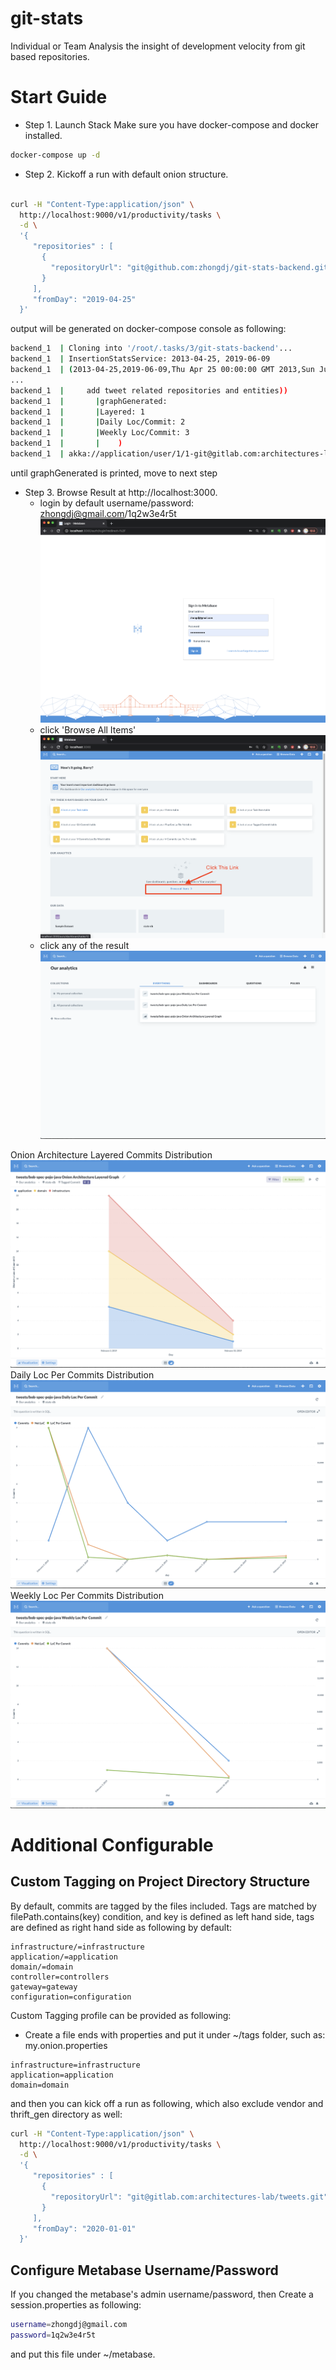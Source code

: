# git-stats
Individual or Team Analysis the insight of development velocity from git based repositories.

# Start Guide

* Step 1. Launch Stack
Make sure you have docker-compose and docker installed.

```bash
docker-compose up -d
```

* Step 2. Kickoff a run with default onion structure.

```bash

curl -H "Content-Type:application/json" \
  http://localhost:9000/v1/productivity/tasks \
  -d \
  '{ 
     "repositories" : [
       { 
         "repositoryUrl": "git@github.com:zhongdj/git-stats-backend.git" , "branch" : "master", "local" : false, "excludes" : []
       }
     ], 
     "fromDay": "2019-04-25" 
  }'
```

output will be generated on docker-compose console as following: 
```bash
backend_1  | Cloning into '/root/.tasks/3/git-stats-backend'...
backend_1  | InsertionStatsService: 2013-04-25, 2019-06-09
backend_1  | (2013-04-25,2019-06-09,Thu Apr 25 00:00:00 GMT 2013,Sun Jun 09 00:00:00 GMT 2019,2236)
...
backend_1  |     add tweet related repositories and entities))
backend_1  |       |graphGenerated:
backend_1  |       |Layered: 1
backend_1  |       |Daily Loc/Commit: 2
backend_1  |       |Weekly Loc/Commit: 3
backend_1  |       |    )
backend_1  | akka://application/user/1/1-git@gitlab.com:architectures-lab@tweets.git-bob-spec-pojo-java
```
until graphGenerated is printed, move to next step

* Step 3. Browse Result at http://localhost:3000.
   * login by default username/password: zhongdj@gmail.com/1q2w3e4r5t
![metrics-view](https://github.com/zhongdj/git-stats/blob/master/images/2.login_metabase.png)
   * click 'Browse All Items'
![metrics-view](https://github.com/zhongdj/git-stats/blob/master/images/3.analytics_page_link.png)
   * click any of the result 
![metrics-view](https://github.com/zhongdj/git-stats/blob/master/images/7.analytics_result_page.png)

 Onion Architecture Layered Commits Distribution
![metrics-view](https://github.com/zhongdj/git-stats/blob/master/images/8.result_onion_layers.png)
 Daily Loc Per Commits Distribution
![metrics-view](https://github.com/zhongdj/git-stats/blob/master/images/9.result_daily_loc_per_commit.png)
 Weekly Loc Per Commits Distribution
![metrics-view](https://github.com/zhongdj/git-stats/blob/master/images/10.result_weekly_loc_per_commit.png)


# Additional Configurable 
## Custom Tagging on Project Directory Structure
By default, commits are tagged by the files included. Tags are matched by filePath.contains(key) condition, 
and key is defined as left hand side, tags are defined as right hand side as following by default:
```
infrastructure/=infrastructure
application/=application
domain/=domain
controller=controllers
gateway=gateway
configuration=configuration
```

Custom Tagging profile can be provided as following:
* Create a file ends with properties and put it under ~/tags folder, such as: my.onion.properties
```asciidoc
infrastructure=infrastructure
application=application
domain=domain
```

and then you can kick off a run as following, which also exclude vendor and thrift_gen directory as well:
```bash
curl -H "Content-Type:application/json" \
  http://localhost:9000/v1/productivity/tasks \
  -d \
  '{
     "repositories" : [
       {
         "repositoryUrl": "git@gitlab.com:architectures-lab/tweets.git" , "branch" : "bob-spec-pojo-java", "profile" : "my.onion", "local" : false, "excludes" : ["vendor", "thrift_gen" ]
       }
     ],
     "fromDay": "2020-01-01"
  }'
```

## Configure Metabase Username/Password
If you changed the metabase's admin username/password, then
Create a session.properties as following:
```bash
username=zhongdj@gmail.com
password=1q2w3e4r5t
```
and put this file under ~/metabase.

